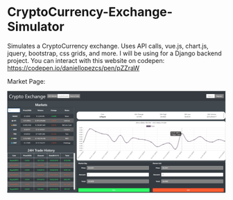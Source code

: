 # CryptoCurrency-Exchange-Simulator
Simulates a CryptoCurrency exchange. Uses API calls, vue.js, chart.js, jquery, bootstrap, css grids, and more. I will be using for a Django backend project.
You can interact with this website on codepen: https://codepen.io/daniellopezcs/pen/pZZraW 

Market Page:


![Alt text](https://github.com/DanielLopezCS/CryptoCurrency-Exchange-Simulator/blob/master/market.png "Market Page")
